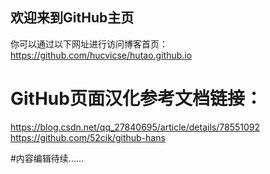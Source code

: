 ## 欢迎来到GitHub主页
你可以通过以下网址进行访问博客首页：https://github.com/hucvicse/hutao.github.io

# GitHub页面汉化参考文档链接：
https://blog.csdn.net/qq_27840695/article/details/78551092
https://github.com/52cik/github-hans

#内容编辑待续......
